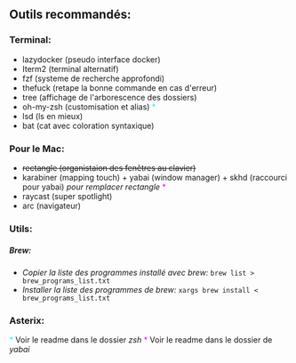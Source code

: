 ## Outils recommandés:

### Terminal:

- lazydocker (pseudo interface docker)
- Iterm2 (terminal alternatif)
- fzf (systeme de recherche approfondi)
- thefuck (retape la bonne commande en cas d'erreur)
- tree (affichage de l'arborescence des dossiers)
- oh-my-zsh (customisation et alias) <span style="color: #00ffff">\*</span>
- lsd (ls en mieux)
- bat (cat avec coloration syntaxique)

### Pour le Mac:

- ~~rectangle (organistaion des fenêtres au clavier)~~
- karabiner (mapping touch) + yabai (window manager) + skhd (raccourci pour yabai) *pour remplacer rectangle* <span style="color: #ff00ff">\*</span>
- raycast (super spotlight)
- arc (navigateur)


### Utils:

##### Brew:
- *Copier la liste des programmes installé avec brew:*
```brew list > brew_programs_list.txt```
- *Installer la liste des programmes de brew:*
```xargs brew install < brew_programs_list.txt```


### Asterix:
<span style="color: #00ffff">\*</span> Voir le readme dans le dossier *zsh*
<span style="color: #ff00ff">\*</span> Voir le readme dans le dossier de *yabai*